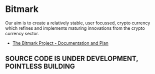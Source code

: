 # Bitmark
Our aim is to create a relatively stable, user focussed, crypto currency which refines and implements maturing innovations from the crypto currency sector.

* [The Bitmark Project - Documentation and Plan](https://github.com/coinsolidation/bitmark/wiki)

## SOURCE CODE IS UNDER DEVELOPMENT, POINTLESS BUILDING